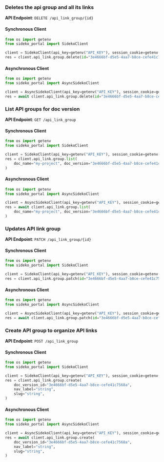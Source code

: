 
### Deletes the api group and all its links <a name="delete"></a>



**API Endpoint**: `DELETE /api_link_group/{id}`

#### Synchronous Client

```python
from os import getenv
from sideko_portal import SidekoClient

client = SidekoClient(api_key=getenv("API_KEY"), session_cookie=getenv("API_KEY"))
res = client.api_link.group.delete(id="3e4666bf-d5e5-4aa7-b8ce-cefe41c7568a")
```

#### Asynchronous Client

```python
from os import getenv
from sideko_portal import AsyncSidekoClient

client = AsyncSidekoClient(api_key=getenv("API_KEY"), session_cookie=getenv("API_KEY"))
res = await client.api_link.group.delete(id="3e4666bf-d5e5-4aa7-b8ce-cefe41c7568a")
```

### List API groups for doc version <a name="list"></a>



**API Endpoint**: `GET /api_link_group`

#### Synchronous Client

```python
from os import getenv
from sideko_portal import SidekoClient

client = SidekoClient(api_key=getenv("API_KEY"), session_cookie=getenv("API_KEY"))
res = client.api_link.group.list(
    doc_name="my-project", doc_version="3e4666bf-d5e5-4aa7-b8ce-cefe41c7568a"
)
```

#### Asynchronous Client

```python
from os import getenv
from sideko_portal import AsyncSidekoClient

client = AsyncSidekoClient(api_key=getenv("API_KEY"), session_cookie=getenv("API_KEY"))
res = await client.api_link.group.list(
    doc_name="my-project", doc_version="3e4666bf-d5e5-4aa7-b8ce-cefe41c7568a"
)
```

### Updates API link group <a name="patch"></a>



**API Endpoint**: `PATCH /api_link_group/{id}`

#### Synchronous Client

```python
from os import getenv
from sideko_portal import SidekoClient

client = SidekoClient(api_key=getenv("API_KEY"), session_cookie=getenv("API_KEY"))
res = client.api_link.group.patch(id="3e4666bf-d5e5-4aa7-b8ce-cefe41c7568a")
```

#### Asynchronous Client

```python
from os import getenv
from sideko_portal import AsyncSidekoClient

client = AsyncSidekoClient(api_key=getenv("API_KEY"), session_cookie=getenv("API_KEY"))
res = await client.api_link.group.patch(id="3e4666bf-d5e5-4aa7-b8ce-cefe41c7568a")
```

### Create API group to organize API links <a name="create"></a>



**API Endpoint**: `POST /api_link_group`

#### Synchronous Client

```python
from os import getenv
from sideko_portal import SidekoClient

client = SidekoClient(api_key=getenv("API_KEY"), session_cookie=getenv("API_KEY"))
res = client.api_link.group.create(
    doc_version_id="3e4666bf-d5e5-4aa7-b8ce-cefe41c7568a",
    nav_label="string",
    slug="string",
)
```

#### Asynchronous Client

```python
from os import getenv
from sideko_portal import AsyncSidekoClient

client = AsyncSidekoClient(api_key=getenv("API_KEY"), session_cookie=getenv("API_KEY"))
res = await client.api_link.group.create(
    doc_version_id="3e4666bf-d5e5-4aa7-b8ce-cefe41c7568a",
    nav_label="string",
    slug="string",
)
```
